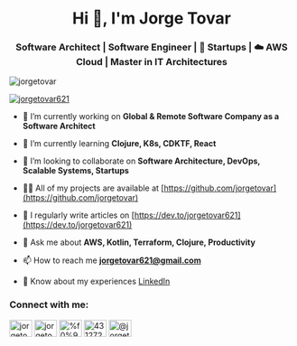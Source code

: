 <h1 align="center">Hi 👋, I'm Jorge Tovar</h1>
<h3 align="center">Software Architect | Software Engineer | 🚀 Startups | ☁️ AWS Cloud | Master in IT Architectures</h3>

<p align="left"> <img src="https://komarev.com/ghpvc/?username=jorgetovar&label=Profile%20views&color=0e75b6&style=flat" alt="jorgetovar" /> </p>

<p align="left"> <a href="https://twitter.com/jorgetovar621" target="blank"><img src="https://img.shields.io/twitter/follow/jorgetovar621?logo=twitter&style=for-the-badge" alt="jorgetovar621" /></a> </p>

- 🔭 I’m currently working on **Global & Remote Software Company as a Software Architect**

- 🌱 I’m currently learning **Clojure, K8s, CDKTF, React**

- 👯 I’m looking to collaborate on **Software Architecture, DevOps, Scalable Systems, Startups**

- 👨‍💻 All of my projects are available at [https://github.com/jorgetovar](https://github.com/jorgetovar)

- 📝 I regularly write articles on [https://dev.to/jorgetovar621](https://dev.to/jorgetovar621)

- 💬 Ask me about **AWS, Kotlin, Terraform, Clojure, Productivity**

- 📫 How to reach me **jorgetovar621@gmail.com**

- 📄 Know about my experiences [LinkedIn](https://www.linkedin.com/in/%F0%9F%91%A8%E2%80%8D%F0%9F%8F%AB-jorge-tovar-71847669/)




<h3 align="left">Connect with me:</h3>
<p align="left">
<a href="https://dev.to/jorgetovar621" target="blank"><img align="center" src="https://raw.githubusercontent.com/rahuldkjain/github-profile-readme-generator/master/src/images/icons/Social/devto.svg" alt="jorgetovar621" height="30" width="40" /></a>
<a href="https://twitter.com/jorgetovar621" target="blank"><img align="center" src="https://raw.githubusercontent.com/rahuldkjain/github-profile-readme-generator/master/src/images/icons/Social/twitter.svg" alt="jorgetovar621" height="30" width="40" /></a>
<a href="https://linkedin.com/in/%f0%9f%91%a8%e2%80%8d%f0%9f%8f%ab-jorge-tovar-71847669" target="blank"><img align="center" src="https://raw.githubusercontent.com/rahuldkjain/github-profile-readme-generator/master/src/images/icons/Social/linked-in-alt.svg" alt="%f0%9f%91%a8%e2%80%8d%f0%9f%8f%ab-jorge-tovar-71847669" height="30" width="40" /></a>
<a href="https://stackoverflow.com/users/4312720/jorge-tovar" target="blank"><img align="center" src="https://raw.githubusercontent.com/rahuldkjain/github-profile-readme-generator/master/src/images/icons/Social/stack-overflow.svg" alt="4312720/jorge-tovar" height="30" width="40" /></a>
<a href="https://medium.com/@jorgetovar621" target="blank"><img align="center" src="https://raw.githubusercontent.com/rahuldkjain/github-profile-readme-generator/master/src/images/icons/Social/medium.svg" alt="@jorgetovar621" height="30" width="40" /></a>
</p>

